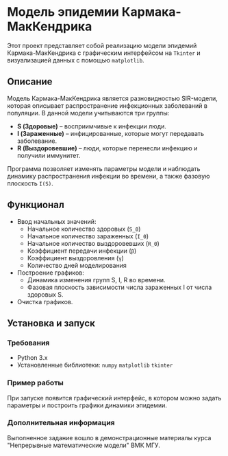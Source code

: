 # Модель эпидемии Кармака-МакКендрика

Этот проект представляет собой реализацию модели эпидемий Кармака-МакКендрика с графическим интерфейсом на `Tkinter` и визуализацией данных с помощью `matplotlib`.

## Описание

Модель Кармака-МакКендрика является разновидностью SIR-модели, которая описывает распространение инфекционных заболеваний в популяции. В данной модели учитываются три группы:
- **S (Здоровые)** – восприимчивые к инфекции люди.
- **I (Зараженные)** – инфицированные, которые могут передавать заболевание.
- **R (Выздоровевшие)** – люди, которые перенесли инфекцию и получили иммунитет.

Программа позволяет изменять параметры модели и наблюдать динамику распространения инфекции во времени, а также фазовую плоскость `I(S)`.

## Функционал
- Ввод начальных значений:
  - Начальное количество здоровых (`S_0`)
  - Начальное количество зараженных (`I_0`)
  - Начальное количество выздоровевших (`R_0`)
  - Коэффициент передачи инфекции (`β`)
  - Коэффициент выздоровления (`γ`)
  - Количество дней моделирования
- Построение графиков:
  - Динамика изменения групп S, I, R во времени.
  - Фазовая плоскость зависимости числа зараженных I от числа здоровых S.
- Очистка графиков.

## Установка и запуск

### Требования
- Python 3.x
- Установленные библиотеки:
  `numpy` 
  `matplotlib` 
  `tkinter`

### Пример работы

При запуске появится графический интерфейс, в котором можно задать параметры и построить графики динамики эпидемии.

### Дополнительная информация

Выполненное задание вошло в демонстрационные материалы курса "Непрерывные математические модели" ВМК МГУ.